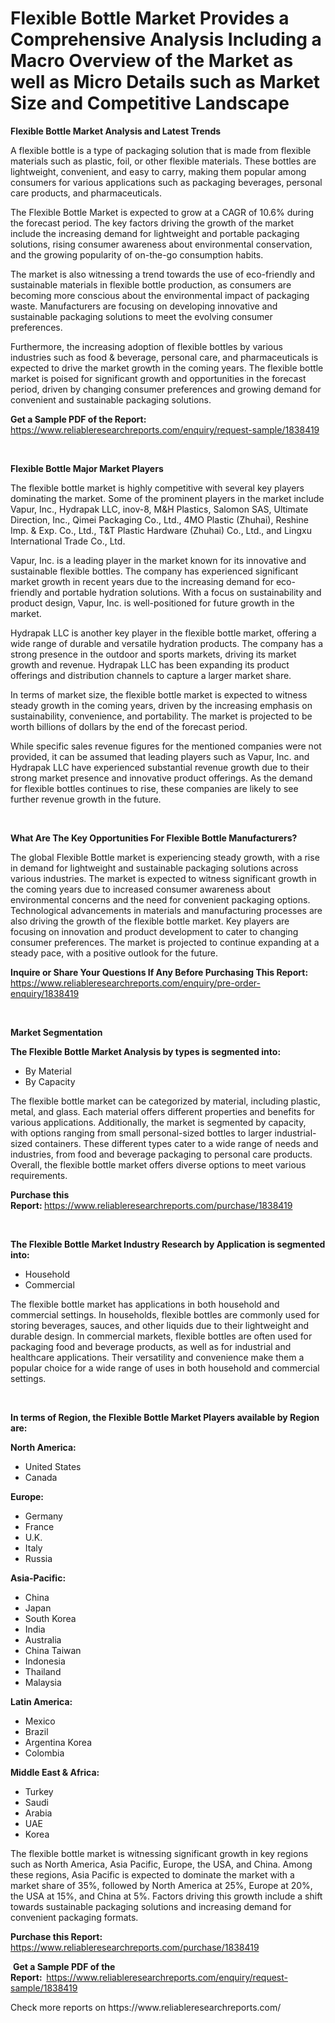 <p><h1>Flexible Bottle Market Provides a Comprehensive Analysis Including a Macro Overview of the Market as well as Micro Details such as Market Size and Competitive Landscape</h1></p><p><strong>Flexible Bottle Market Analysis and Latest Trends</strong></p>
<p><p>A flexible bottle is a type of packaging solution that is made from flexible materials such as plastic, foil, or other flexible materials. These bottles are lightweight, convenient, and easy to carry, making them popular among consumers for various applications such as packaging beverages, personal care products, and pharmaceuticals.</p><p>The Flexible Bottle Market is expected to grow at a CAGR of 10.6% during the forecast period. The key factors driving the growth of the market include the increasing demand for lightweight and portable packaging solutions, rising consumer awareness about environmental conservation, and the growing popularity of on-the-go consumption habits.</p><p>The market is also witnessing a trend towards the use of eco-friendly and sustainable materials in flexible bottle production, as consumers are becoming more conscious about the environmental impact of packaging waste. Manufacturers are focusing on developing innovative and sustainable packaging solutions to meet the evolving consumer preferences.</p><p>Furthermore, the increasing adoption of flexible bottles by various industries such as food & beverage, personal care, and pharmaceuticals is expected to drive the market growth in the coming years. The flexible bottle market is poised for significant growth and opportunities in the forecast period, driven by changing consumer preferences and growing demand for convenient and sustainable packaging solutions.</p></p>
<p><strong>Get a Sample PDF of the Report:&nbsp;</strong> <a href="https://www.reliableresearchreports.com/enquiry/request-sample/1838419">https://www.reliableresearchreports.com/enquiry/request-sample/1838419</a></p>
<p>&nbsp;</p>
<p><strong>Flexible Bottle Major Market Players</strong></p>
<p><p>The flexible bottle market is highly competitive with several key players dominating the market. Some of the prominent players in the market include Vapur, Inc., Hydrapak LLC, inov-8, M&H Plastics, Salomon SAS, Ultimate Direction, Inc., Qimei Packaging Co., Ltd., 4MO Plastic (Zhuhai), Reshine Imp. & Exp. Co., Ltd., T&T Plastic Hardware (Zhuhai) Co., Ltd., and Lingxu International Trade Co., Ltd.</p><p>Vapur, Inc. is a leading player in the market known for its innovative and sustainable flexible bottles. The company has experienced significant market growth in recent years due to the increasing demand for eco-friendly and portable hydration solutions. With a focus on sustainability and product design, Vapur, Inc. is well-positioned for future growth in the market.</p><p>Hydrapak LLC is another key player in the flexible bottle market, offering a wide range of durable and versatile hydration products. The company has a strong presence in the outdoor and sports markets, driving its market growth and revenue. Hydrapak LLC has been expanding its product offerings and distribution channels to capture a larger market share.</p><p>In terms of market size, the flexible bottle market is expected to witness steady growth in the coming years, driven by the increasing emphasis on sustainability, convenience, and portability. The market is projected to be worth billions of dollars by the end of the forecast period.</p><p>While specific sales revenue figures for the mentioned companies were not provided, it can be assumed that leading players such as Vapur, Inc. and Hydrapak LLC have experienced substantial revenue growth due to their strong market presence and innovative product offerings. As the demand for flexible bottles continues to rise, these companies are likely to see further revenue growth in the future.</p></p>
<p>&nbsp;</p>
<p><strong>What Are The Key Opportunities For Flexible Bottle Manufacturers?</strong></p>
<p><p>The global Flexible Bottle market is experiencing steady growth, with a rise in demand for lightweight and sustainable packaging solutions across various industries. The market is expected to witness significant growth in the coming years due to increased consumer awareness about environmental concerns and the need for convenient packaging options. Technological advancements in materials and manufacturing processes are also driving the growth of the flexible bottle market. Key players are focusing on innovation and product development to cater to changing consumer preferences. The market is projected to continue expanding at a steady pace, with a positive outlook for the future.</p></p>
<p><strong>Inquire or Share Your Questions If Any Before Purchasing This Report:</strong> <a href="https://www.reliableresearchreports.com/enquiry/pre-order-enquiry/1838419">https://www.reliableresearchreports.com/enquiry/pre-order-enquiry/1838419</a></p>
<p>&nbsp;</p>
<p><strong>Market Segmentation</strong></p>
<p><strong>The Flexible Bottle Market Analysis by types is segmented into:</strong></p>
<p><ul><li>By Material</li><li>By Capacity</li></ul></p>
<p><p>The flexible bottle market can be categorized by material, including plastic, metal, and glass. Each material offers different properties and benefits for various applications. Additionally, the market is segmented by capacity, with options ranging from small personal-sized bottles to larger industrial-sized containers. These different types cater to a wide range of needs and industries, from food and beverage packaging to personal care products. Overall, the flexible bottle market offers diverse options to meet various requirements.</p></p>
<p><strong>Purchase this Report:&nbsp;</strong><a href="https://www.reliableresearchreports.com/purchase/1838419">https://www.reliableresearchreports.com/purchase/1838419</a></p>
<p>&nbsp;</p>
<p><strong>The Flexible Bottle Market Industry Research by Application is segmented into:</strong></p>
<p><ul><li>Household</li><li>Commercial</li></ul></p>
<p><p>The flexible bottle market has applications in both household and commercial settings. In households, flexible bottles are commonly used for storing beverages, sauces, and other liquids due to their lightweight and durable design. In commercial markets, flexible bottles are often used for packaging food and beverage products, as well as for industrial and healthcare applications. Their versatility and convenience make them a popular choice for a wide range of uses in both household and commercial settings.</p></p>
<p>&nbsp;</p>
<p><strong>In terms of Region, the Flexible Bottle Market Players available by Region are:</strong></p>
<p>
    <p> <strong> North America: </strong>
        <ul>
            <li>United States</li>
            <li>Canada</li>
        </ul>
        </p> 
    <p> <strong> Europe: </strong>
        <ul>
            <li>Germany</li>
            <li>France</li>
            <li>U.K.</li>
            <li>Italy</li>
            <li>Russia</li>
        </ul>
        </p> 
    <p> <strong> Asia-Pacific: </strong>
        <ul>
            <li>China</li>
            <li>Japan</li>
            <li>South Korea</li>
            <li>India</li>
            <li>Australia</li>
            <li>China Taiwan</li>
            <li>Indonesia</li>
            <li>Thailand</li>
            <li>Malaysia</li>
        </ul>
        </p> 
    <p> <strong> Latin America: </strong>
        <ul>
            <li>Mexico</li>
            <li>Brazil</li>
            <li>Argentina Korea</li>
            <li>Colombia</li>
        </ul>
        </p> 
    <p> <strong> Middle East & Africa: </strong>
        <ul>
            <li>Turkey</li>
            <li>Saudi</li>
            <li>Arabia</li>
            <li>UAE</li>
            <li>Korea</li>
        </ul>
    </p>
    </p>
<p><p>The flexible bottle market is witnessing significant growth in key regions such as North America, Asia Pacific, Europe, the USA, and China. Among these regions, Asia Pacific is expected to dominate the market with a market share of 35%, followed by North America at 25%, Europe at 20%, the USA at 15%, and China at 5%. Factors driving this growth include a shift towards sustainable packaging solutions and increasing demand for convenient packaging formats.</p></p>
<p><strong>Purchase this Report: </strong><a href="https://www.reliableresearchreports.com/purchase/1838419">https://www.reliableresearchreports.com/purchase/1838419</a></p>
<p>&nbsp;<strong>Get a Sample PDF of the Report:&nbsp;&nbsp;</strong><a href="https://www.reliableresearchreports.com/enquiry/request-sample/1838419">https://www.reliableresearchreports.com/enquiry/request-sample/1838419</a></p>
<p><strong></strong></p>
<p>Check more reports on https://www.reliableresearchreports.com/</p>